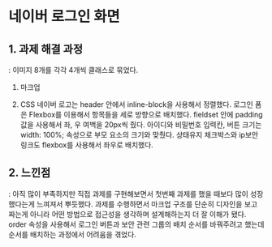 # 네이버 로그인 화면

## 1. 과제 해결 과정
 : 이미지 8개를 각각 4개씩 클래스로 묶었다.

1) 마크업

2) CSS
네이버 로고는 header 안에서 inline-block을 사용해서 정렬했다.
로그인 폼은 Flexbox를 이용해서 항목들을 세로 방향으로 배치했다.
fieldset 안에 padding 값을 사용해서 좌, 우 여백을 20px씩 줬다.
아이디와 비밀번호 입력칸, 버튼 크기는 width: 100%; 속성으로 부모 요소의 크기와 맞췄다.
상태유지 체크박스와 ip보안 링크도 flexbox를 사용해서 좌우로 배치했다.


 ## 2. 느낀점
  : 아직 많이 부족하지만 직접 과제를 구현해보면서 첫번째 과제를 했을 때보다 많이 성장했다는게 느껴져서 뿌듯했다. 과제를 수행하면서 마크업 구조를 단순히 디자인을 보고 짜는게 아니라 어떤 방법으로 접근성을 생각하며 설계해하는지 더 잘 이해가 됐다.
  order 속성을 사용해서 로그인 버튼과 보안 관련 그룹의 배치 순서를 바꿔주려고 했는데 순서를 배치하는 과정에서 어려움을 겪었다.